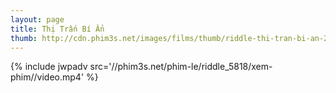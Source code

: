 ```yaml
---
layout: page
title: Thị Trấn Bí Ẩn
thumb: http://cdn.phim3s.net/images/films/thumb/riddle-thi-tran-bi-an-2013.jpg
---
```

{% include jwpadv src='//phim3s.net/phim-le/riddle_5818/xem-phim//video.mp4' %}